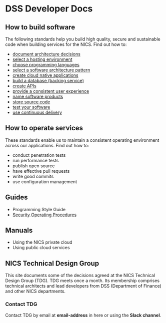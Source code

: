 # DSS Developer Docs

## How to build software

The following standards help you build high quality, secure and sustainable code when building services for the NICS. Find out how to:

- [document architecture decisions](documentation/standards/architecture-decisions)
- [select a hosting environment](documentation/standards/hosting)
- [choose programming languages](documentation/standards/programming-languages)
- [select a software architecture pattern](documentation/standards/software-architecture-pattern)
- [create cloud native applications](documentation/standards/cloud-native-apps)
- [build a database (backing service)](documentation/standards/backing-service)
- [create APIs](documentation/standards/api)
- [provide a consistent user experience](documentation/standards/ux)
- [name software products](documentation/standards/naming-software-products)
- [store source code](documentation/standards/source-code)
- [test your software](documentation/standards/testing)
- [use continuous delivery](documentation/standards/continuous-delivery)

## How to operate services

These standards enable us to maintain a consistent operating environment across our applications.
Find out how to:

- conduct penetration tests
- run performance tests
- publish open source
- have effective pull requests
- write good commits
- use configuration management

## Guides

- Programming Style Guide
- [Security Operating Procedures][1]

## Manuals

- Using the NICS private cloud
- Using public cloud services

## NICS Technical Design Group

This site documents some of the decisions agreed at the NICS Technical Design Group (TDG).
TDG meets once a month. Its membership comprises technical architects and lead developers
from DSS (Department of Finance) and other NICS departments.

### Contact TDG

Contact TDG by email at **email-address** in here or using the **Slack channel**.

[1]: https://dss-syops.london.cloudapps.digital
